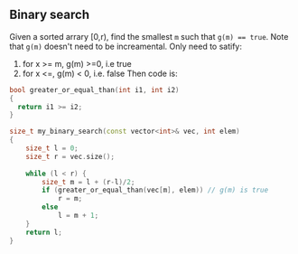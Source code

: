 ## Binary search
Given a sorted arrary [0,r), find the smallest `m` such that `g(m) == true`. Note that `g(m)` doesn't need to be increamental.
Only need to satify:
1. for x >= m, g(m) >=0, i.e true
2. for x <=, g(m) < 0, i.e. false
Then code is:

```cpp
bool greater_or_equal_than(int i1, int i2)
{
  return i1 >= i2;
}

size_t my_binary_search(const vector<int>& vec, int elem)
{
    size_t l = 0;
    size_t r = vec.size();
    
    while (l < r) {
        size_t m = l + (r-l)/2;
        if (greater_or_equal_than(vec[m], elem)) // g(m) is true
            r = m;
        else
            l = m + 1;
    }
    return l;
}
```
